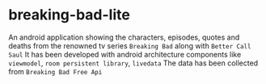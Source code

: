 # breaking-bad-lite
An android application showing the characters, episodes, quotes and deaths from the renowned tv series `Breaking Bad` along with `Better Call Saul` 
It has been developed with android architecture components like `viewmodel`, `room persistent library`, `livedata`
The data has been collected from `Breaking Bad Free Api`
